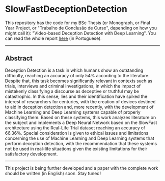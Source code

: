 # SlowFastDeceptionDetection

This repository has the code for my BSc Thesis (or Monograph, or Final Year Project, or "Trabalho de Conclusão de Curso", depending on how you might call it): "Video-based Deception Detection with Deep Learning". You can read the whole report [here](https://github.com/MahatKC/SlowFastDeceptionDetection/blob/master/Video-Based%20Deception%20Detection%20with%20Deep%20Learning.pdf) (in Portuguese).

---

## Abstract

Deception Detection is a task in which humans show an outstanding difficulty, reaching an accuracy of only 54% according to the literature. Despite that, this task becomes significantly relevant in contexts such as trials, interviews and criminal investigations, in which the impact of mistakenly classifying a discourse as deceptive or truthful may be catastrophic. In this sense, lies and their identification have spiked the interest of researchers for centuries, with the creation of devices destined to aid in deception detection and, more recently, with the development of Machine Learning and Deep Learning systems capable of properly classifying them. Based on these systems, this work analyzes literature on the subject and implements a Deep Neural Network based on the SlowFast architecture using the Real-Life Trial dataset reaching an accuracy of 66.36%. Special consideration is given to ethical issues and limitations concerning the use of Machine Learning and Deep Learning systems that perform deception detection, with the recommendation that these systems not be used in real-life situations given the existing limitations for their satisfactory development.

---

This project is being further developed and a paper with the complete work should be written (in English) soon. Stay tuned!
